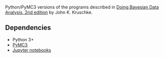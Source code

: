 Python/PyMC3 versions of the programs described in [Doing Bayesian Data Analysis, 2nd edition](https://sites.google.com/site/doingbayesiandataanalysis/) by John K. Kruschke.

## Dependencies

* Python 3+
* [PyMC3](https://github.com/pymc-devs/pymc3)
* [Jupyter notebooks](http://jupyter.org/)
